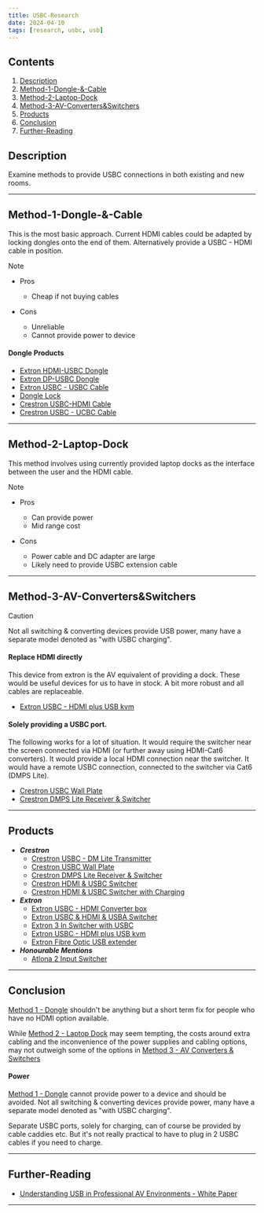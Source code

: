 ```yaml
---
title: USBC-Research
date: 2024-04-10
tags: [research, usbc, usb]
---
```

## Contents

1. [Description](#Description)
2. [Method-1-Dongle-&-Cable](#Method-1-Dongle-&-Cable)
3. [Method-2-Laptop-Dock](#Method-2-Laptop-Dock)
4. [Method-3-AV-Converters&Switchers](#Method-3-AV-Converters&Switchers)
5. [Products](#Products)
6. [Conclusion](#Conclusion)
7. [Further-Reading](#Further-Reading)

## Description

Examine methods to provide USBC connections in both existing and new rooms.

---

## Method-1-Dongle-&-Cable

This is the most basic approach. Current HDMI cables could be adapted by locking dongles onto the end of them. Alternatively provide a USBC - HDMI cable in position. 

> [!NOTE]
> - Pros
>   - Cheap if not buying cables
> 
> - Cons
>   - Unreliable
>   - Cannot provide power to device

#### Dongle Products
- [Extron HDMI-USBC Dongle]
- [Extron DP-USBC Dongle]
- [Extron USBC - USBC Cable]
- [Dongle Lock]
- [Crestron USBC-HDMI Cable]
- [Crestron USBC - UCBC Cable]

---

## Method-2-Laptop-Dock
This method involves using currently provided laptop docks as the interface between the user and the HDMI cable.


> [!NOTE]
> - Pros
>   - Can provide power
>   - Mid range cost
> 
> - Cons
>   - Power cable and DC adapter are large
>   - Likely need to provide USBC extension cable

---

## Method-3-AV-Converters&Switchers
> [!CAUTION]
> Not all switching & converting devices provide USB power, many have a separate model denoted as "with USBC charging".

#### Replace HDMI directly
This device from extron is the AV equivalent of providing a dock. These would be useful devices for us to have in stock. A bit more robust and all cables are replaceable.
- [Extron USBC - HDMI plus USB kvm]

#### Solely providing a USBC port. 
The following works for a lot of situation. It would require the switcher near the screen connected via HDMI (or further away using HDMI-Cat6 converters). It would provide a local HDMI connection near the switcher. It would have a remote USBC connection, connected to the switcher via Cat6 (DMPS Lite).
- [Crestron USBC Wall Plate]
- [Crestron DMPS Lite Receiver & Switcher]

---

## Products
- ___Crestron___
	- [Crestron USBC - DM Lite Transmitter]
	- [Crestron USBC Wall Plate]
	- [Crestron DMPS Lite Receiver & Switcher]
	- [Crestron HDMI & USBC Switcher]
	- [Crestron HDMI & USBC Switcher with Charging]
- ___Extron___
	- [Extron USBC - HDMI Converter box]
	- [Extron USBC & HDMI & USBA Switcher] 
	- [Extron 3 In Switcher with USBC]
	- [Extron USBC - HDMI plus USB kvm]
	- [Extron Fibre Optic USB extender]
- ___Honourable Mentions___
	- [Atlona 2 Input Switcher]

---

## Conclusion
[Method 1 - Dongle](#Method%201%20-%20Dongle) shouldn't be anything but a short term fix for people who have no HDMI option available.

While [Method 2 - Laptop Dock](#Method%202%20-%20Laptop%20Dock) may seem tempting, the costs around extra cabling and the inconvenience of the power supplies and cabling options, may not outweigh some of the options in [Method 3 - AV Converters & Switchers](#Method%203%20-%20AV%20Converters%20&%20Switchers)

#### Power
[Method 1 - Dongle](#Method%201%20-%20Dongle) cannot provide power to a device and should be avoided. Not all switching & converting devices provide power, many have a separate model denoted as "with USBC charging".

Separate USBC ports, solely for charging, can of course be provided by cable caddies etc. But it's not really practical to have to plug in 2 USBC cables if you need to charge.

---

## Further-Reading
- [Understanding USB in Professional AV Environments - White Paper]

---

[Crestron USBC-HDMI Cable]: https://www.crestron.com/Products/Interconnects,-Interfaces-Infrastructure/Interconnects/Video-Interface-Cables/CBL-4K-USBC-HD-6
[Crestron USBC - UCBC Cable]: https://www.crestron.com/Products/Interconnects,-Interfaces-Infrastructure/Interconnects/USB-Cables/CBL-USB3G1-C-C-9
[Crestron USBC - DM Lite Transmitter]: https://www.crestron.com/Products/Video/HDMI-Solutions/HDMI-Extenders/HD-TXU-4KZ-111-E
[Crestron HDMI & USBC Switcher]: https://www.crestron.com/Products/Video/HDMI-Solutions/HDMI-Extenders/HD-TXU-4KZ-211
[Crestron HDMI & USBC Switcher with Charging]:https://www.crestron.com/Products/Video/HDMI-Solutions/HDMI-Extenders/HD-TXU-4KZ-211-CHGR
[Crestron USBC Wall Plate]: https://www.crestron.com/Products/Video/HDMI-Solutions/HDMI-Extenders/HD-TX-4KZ-111-1G-W
[Crestron DMPS Lite Receiver & Switcher]: https://www.crestron.com/Products/Video/HDMI-Solutions/HDMI-Extenders/HD-RX-4K-210-C-E-POE
[Extron USBC - USBC Cable]: https://www.extron.com/product/usbcpro8kseries
[Extron USBC - HDMI Converter box]: https://www.extron.com/product/usbchd101
[Extron USBC & HDMI & USBA Switcher]: https://www.extron.com/product/ucs303
[Extron 3 In Switcher with USBC]: https://www.extron.com/product/dtp3t203?subtype=855
[Extron USBC - HDMI plus USB kvm]: https://www.extron.com/product/ucs601
[Extron Fibre Optic USB extender]: https://www.extron.com/product/ucs900?subtype=855
[Atlona 2 Input Switcher]: https://atlona.com/product/at-ome-mh21/
[Understanding USB in Professional AV Environments - White Paper]: https://media.extron.com/protected/download/files/whitepaper/usb_white_paper.pdf?9naaDYuCDeWyuA1SjUYLFdX2xPIG_4CmcaMO_-9WTR7cGpTPmgRFr2DTpasd7C9Y11wnd6iyOU8_g_Le2jn0Bmp7qr3WzSD3nQJ9VK5gefZ02dacS8wOVw2-JYocRdlY2Ffag3ADOBBCY4uGDPdwmlZDywWHBA
[Extron HDMI-USBC Dongle]: https://www.extron.com/product/usbchd?subtype=369
[Extron DP-USBC Dongle]: https://www.extron.com/product/usbcdp?subtype=369
[Dongle Lock]: https://ie.rs-online.com/web/p/laptop-locks/2228283